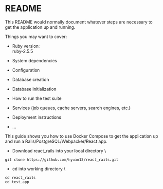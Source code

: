 # README

This README would normally document whatever steps are necessary to get the
application up and running.

Things you may want to cover:

* Ruby version: \
    ruby-2.5.5
* System dependencies

* Configuration

* Database creation

* Database initialization

* How to run the test suite

* Services (job queues, cache servers, search engines, etc.)

* Deployment instructions

* ...

This guide shows you how to use Docker Compose to get the application up and run a Rails/PostgreSQL/Webpacker/React app.

* Download react_rails into your local directory \
```
git clone https://github.com/hyuan13/react_rails.git
```
* cd into working directory \
```
cd react_rails
cd test_app
```

